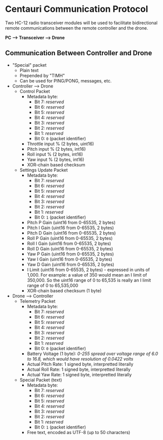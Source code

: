 # Centauri Communication Protocol
Two HC-12 radio transceiver modules will be used to facilitate bidirectional remote communications between the remote controller and the drone.

**PC --> Transceiver --> Drone**

## Communication Between Controller and Drone
- "Special" packet
    - Plain text
    - Prepended by "TIMH"
    - Can be used for PING/PONG, messages, etc.
- Controller --> Drone
    - Control Packet
        - Metadata byte:
            - Bit 7: *reserved*
            - Bit 6: *reserved*
            - Bit 5: *reserved*
            - Bit 4: *reserved*
            - Bit 3: *reserved*
            - Bit 2: *reserved*
            - Bit 1: *reserved*
            - Bit 0: `0` (packet identifier)
        - Throttle input % (2 bytes, uint16)
        - Pitch input % (2 bytes, int16)
        - Roll input % (2 bytes, int16)
        - Yaw input % (2 bytes, int16)
        - XOR-chain based checksum
    - Settings Update Packet
        - Metadata byte:
            - Bit 7: *reserved*
            - Bit 6: *reserved*
            - Bit 5: *reserved*
            - Bit 4: *reserved*
            - Bit 3: *reserved*
            - Bit 2: *reserved*
            - Bit 1: *reserved*
            - Bit 0: `1` (packet identifier)
        - Pitch P Gain (uint16 from 0-65535, 2 bytes)
        - Pitch I Gain (uint16 from 0-65535, 2 bytes)
        - Pitch D Gain (uint16 from 0-65535, 2 bytes)
        - Roll P Gain (uint16 from 0-65535, 2 bytes)
        - Roll I Gain (uint16 from 0-65535, 2 bytes)
        - Roll D Gain (uint16 from 0-65535, 2 bytes)
        - Yaw P Gain (uint16 from 0-65535, 2 bytes)
        - Yaw I Gain (uint16 from 0-65535, 2 bytes)
        - Yaw D Gain (uint16 from 0-65535, 2 bytes)
        - I Limit (uint16 from 0-65535, 2 bytes) - expressed in units of 1,000. For example: a value of 350 would mean an I limit of 350,000. So the uint16 range of 0 to 65,535 is really an I limit range of 0 to 65,535,000
        - XOR-chain based checksum (1 byte)
- Drone --> Controller
    - Telemetry Packet
        - Metadata byte:
            - Bit 7: *reserved*
            - Bit 6: *reserved*
            - Bit 5: *reserved*
            - Bit 4: *reserved*
            - Bit 3: *reserved*
            - Bit 2: *reserved*
            - Bit 1: *reserved*
            - Bit 0: `0` (packet identifier)
        - Battery Voltage (1 byte): *0-255 spread over voltage range of 6.0 to 16.8, which would have resolution of 0.0422 volts*
        - Actual Pitch Rate: 1 signed byte, interpretted literally
        - Actual Roll Rate: 1 signed byte, interpretted literally
        - Actual Yaw Rate: 1 signed byte, interpretted literally
    - Special Packet (text)
        - Metadata byte:
            - Bit 7: *reserved*
            - Bit 6: *reserved*
            - Bit 5: *reserved*
            - Bit 4: *reserved*
            - Bit 3: *reserved*
            - Bit 2: *reserved*
            - Bit 1: *reserved*
            - Bit 0: `1` (packet identifier)
        - Free text, encoded as UTF-8 (up to 50 characters)